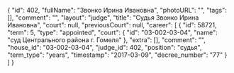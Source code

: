{
    "id": 402,
    "fullName": "Звонко Ирина Ивановна",
    "photoURL": "",
    "tags": [],
    "comment": "",
    "layout": "judge",
    "title": "Судья Звонко Ирина Ивановна",
    "court": null,
    "previousCourt": null,
    "career": [
        {
            "id": 58721,
            "term": 5,
            "type": "appointed",
            "court": {
                "id": "03-002-03-04",
                "name": "суд Центрального района г. Гомеля"
            },
            "extra": [],
            "comment": "",
            "house_id": "03-002-03-04",
            "judge_id": 402,
            "position": "судья",
            "term_type": "years",
            "timestamp": "2017-03-09",
            "decree_number": "77"
        }
    ]
}